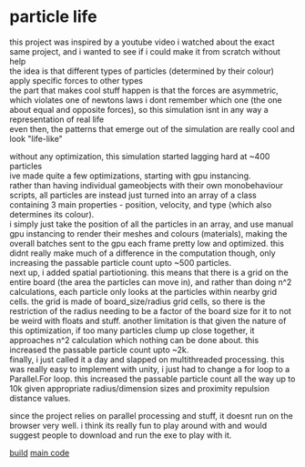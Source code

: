 # particle life  
this project was inspired by a youtube video i watched about the exact same project, and i wanted to see if i could make it from scratch without help  
the idea is that different types of particles (determined by their colour) apply specific forces to other types  
the part that makes cool stuff happen is that the forces are asymmetric, which violates one of newtons laws i dont remember which one (the one about equal and opposite forces), so this simulation isnt in any way a representation of real life  
even then, the patterns that emerge out of the simulation are really cool and look "life-like"  
  
without any optimization, this simulation started lagging hard at ~400 particles  
ive made quite a few optimizations, starting with gpu instancing.   
rather than having individual gameobjects with their own monobehaviour scripts, all particles are instead just turned into an array of a class containing 3 main properties - position, velocity, and type (which also determines its colour).  
i simply just take the position of all the particles in an array, and use manual gpu instancing to render their meshes and colours (materials), making the overall batches sent to the gpu each frame pretty low and optimized. this didnt really make much of a difference in the computation though, only increasing the passable particle count upto ~500 particles.  
next up, i added spatial partiotioning. this means that there is a grid on the entire board (the area the particles can move in), and rather than doing n^2 calculations, each particle only looks at the particles within nearby grid cells. the grid is made of board_size/radius grid cells, so there is the restriction of the radius needing to be a factor of the board size for it to not be weird with floats and stuff. another limitation is that given the nature of this optimization, if too many particles clump up close together, it approaches n^2 calculation which nothing can be done about. this increased the passable particle count upto ~2k.  
finally, i just called it a day and slapped on multithreaded processing. this was really easy to implement with unity, i just had to change a for loop to a Parallel.For loop. this increased the passable particle count all the way up to 10k given appropriate radius/dimension sizes and proximity repulsion distance values.

since the project relies on parallel processing and stuff, it doesnt run on the browser very well. i think its really fun to play around with and would suggest people to download and run the exe to play with it.  
  
[build](https://github.com/longestcow/particleLife/releases/tag/v1.0)        [main code](https://github.com/longestcow/particleLife/blob/main/Assets/GameManager.cs) 
